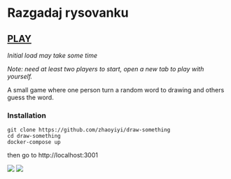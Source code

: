 # Razgadaj rysovanku

## [PLAY](https://draw-76z7.onrender.com/)

*Initial load may take some time*

*Note: need at least two players to start, open a new tab to play with yourself.*

A small game where one person turn a random word to drawing and others guess the word.

### Installation

```
git clone https://github.com/zhaoyiyi/draw-something
cd draw-something
docker-compose up
```

then go to http://localhost:3001

<img src="https://raw.githubusercontent.com/zhaoyiyi/draw-something/master/screenshots/play.gif">
<img src="https://raw.githubusercontent.com/zhaoyiyi/draw-something/master/screenshots/ds3.png">

